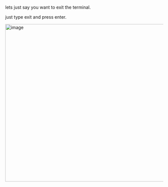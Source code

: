 lets just say you want to exit the terminal.

just type exit and press enter.

<img width="1000" height="500" alt="image" src="https://github.com/user-attachments/assets/016e0611-f50e-43c8-8c1a-0a0ce30ed872" />
